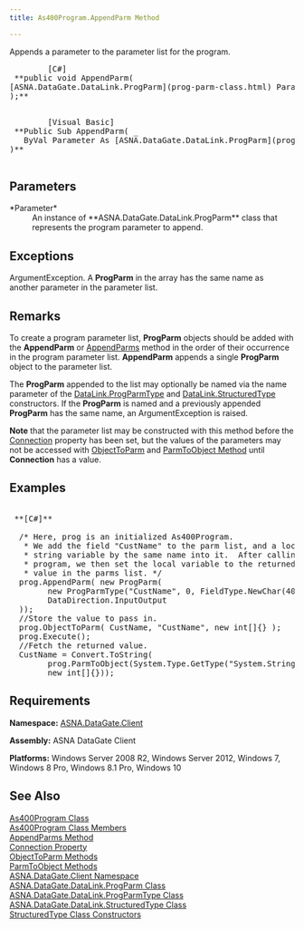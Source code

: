 ```yaml
---
title: As400Program.AppendParm Method

---
```


Appends a parameter to the parameter list for the program.
<pre class="prettyprint">        <span class="lang">[C#]</span>
 **public void AppendParm(
[ASNA.DataGate.DataLink.ProgParm](prog-parm-class.html) Parameter
);** 
      </pre>
<pre class="prettyprint">        <span class="lang">[Visual Basic] </span>
 **Public Sub AppendParm( _
   ByVal Parameter As [ASNA.DataGate.DataLink.ProgParm](prog-parm-class.html) _
)** 
      </pre>

## Parameters

<dl>
        <dt>
          <span> *Parameter* 
          </span>
        </dt>
        <dd>
          <span />
          <span> An instance of **ASNA.DataGate.DataLink.ProgParm**  class that represents the program parameter to append. </span>  </dd>
</dl>

## Exceptions

ArgumentException. A **ProgParm** in the array has the same name as another parameter in the parameter list.<span />
## Remarks

To create a program parameter list, <span> **ProgParm** </span> objects should be added with the <span> **AppendParm** </span> or [AppendParms](as400program-class-append-parms-method.html) method in the order of their occurrence in the program parameter list. <span> **AppendParm** </span> appends a single <span> **ProgParm** </span> object to the parameter list.

The **ProgParm** appended to the list may optionally be named via the <span>name</span> parameter of the [DataLink.ProgParmType](prog-parm-type-class-prog-parm-type-constructor.html) and [DataLink.StructuredType](structure-type-class.html) constructors. If the <span> **ProgParm** </span> is named and a previously appended **ProgParm** has the same name, an ArgumentException is raised. 

**Note** that the parameter list may be constructed with this method before the [ Connection](as400program-class-connection-property.html) property has been set, but the values of the parameters may not be accessed with [ObjectToParm](as400program-class-object-to_parm-method-main.html) and [ParmToObject Method](as400program-class-parm-to_object-method-main.html) until <span> **Connection** </span> has a value.
## Examples

<pre>
        <span class="lang">
 **[C#]** 
        </span>
  /* Here, prog is an initialized As400Program.
   * We add the field "CustName" to the parm list, and a local
   * string variable by the same name into it.  After calling the
   * program, we then set the local variable to the returned
   * value in the parms list. */
  prog.AppendParm( new ProgParm(
        new ProgParmType("CustName", 0, FieldType.NewChar(40)),
        DataDirection.InputOutput
  ));
  //Store the value to pass in.
  prog.ObjectToParm( CustName, "CustName", new int[]{} );
  prog.Execute();
  //Fetch the returned value.
  CustName = Convert.ToString(
        prog.ParmToObject(System.Type.GetType("System.String"), "CustName", 
        new int[]{}));  </pre>

## Requirements

**Namespace:** [ASNA.DataGate.Client](datagate-client-namespace.html) 

**Assembly:** ASNA DataGate Client

**Platforms:** Windows Server 2008 R2, Windows Server 2012, Windows 7, Windows 8 Pro, Windows 8.1 Pro, Windows 10
## See Also


[As400Program Class](as400program-class.html)
      <br />
[As400Program Class Members](as400program-members.html)
      <br />
[AppendParms Method](as400program-class-append-parms-method.html)
      <br />
[Connection Property](as400program-class-connection-property.html)
      <br />
[ObjectToParm Methods](as400program-class-object-to_parm-method-main.html)
      <br />
[ParmToObject Methods](as400program-class-parm-to_object-method-main.html)
      <br />
[ASNA.DataGate.Client Namespace](datagate-client-namespace.html)
      <br />
[ASNA.DataGate.DataLink.ProgParm Class](prog-parm-class.html)
      <br />
[ASNA.DataGate.DataLink.ProgParmType Class](prog-parm-type-class.html)
      <br />
[ASNA.DataGate.DataLink.StructuredType Class](structure-type-class.html)
      <br />
      [StructuredType Class 
					Constructors](structure-type-class.html)
      <p />

